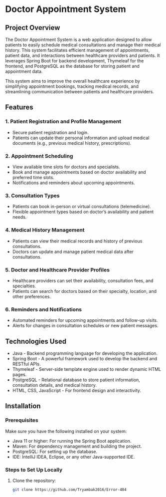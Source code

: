 # Doctor Appointment System

## Project Overview

The Doctor Appointment System is a web application designed to allow patients to easily schedule medical consultations and manage their medical history. This system facilitates efficient management of appointments, patient data, and interactions between healthcare providers and patients. It leverages Spring Boot for backend development, Thymeleaf for the frontend, and PostgreSQL as the database for storing patient and appointment data.

This system aims to improve the overall healthcare experience by simplifying appointment bookings, tracking medical records, and streamlining communication between patients and healthcare providers.

## Features

### 1. Patient Registration and Profile Management
   - Secure patient registration and login.
   - Patients can update their personal information and upload medical documents (e.g., previous medical history, prescriptions).

### 2. Appointment Scheduling
   - View available time slots for doctors and specialists.
   - Book and manage appointments based on doctor availability and preferred time slots.
   - Notifications and reminders about upcoming appointments.

### 3. Consultation Types
   - Patients can book in-person or virtual consultations (telemedicine).
   - Flexible appointment types based on doctor’s availability and patient needs.

### 4. Medical History Management
   - Patients can view their medical records and history of previous consultations.
   - Doctors can update and manage patient medical data after consultations.

### 5. Doctor and Healthcare Provider Profiles
   - Healthcare providers can set their availability, consultation fees, and specialties.
   - Patients can search for doctors based on their specialty, location, and other preferences.

### 6. Reminders and Notifications
   - Automated reminders for upcoming appointments and follow-up visits.
   - Alerts for changes in consultation schedules or new patient messages.


## Technologies Used

- Java - Backend programming language for developing the application.
- Spring Boot - A powerful framework used to develop the backend and RESTful APIs.
- Thymeleaf - Server-side template engine used to render dynamic HTML pages.
- PostgreSQL - Relational database to store patient information, consultation details, and medical history.
- HTML, CSS, JavaScript - For frontend design and interactivity.

## Installation

### Prerequisites

Make sure you have the following installed on your system:

- Java 11 or higher: For running the Spring Boot application.
- Maven: For dependency management and building the project.
- PostgreSQL: For setting up the database.
- IDE: IntelliJ IDEA, Eclipse, or any other Java-supported IDE.

### Steps to Set Up Locally

1. Clone the repository:
   ```bash
   git clone https://github.com/Tryambak2016/Error-404
